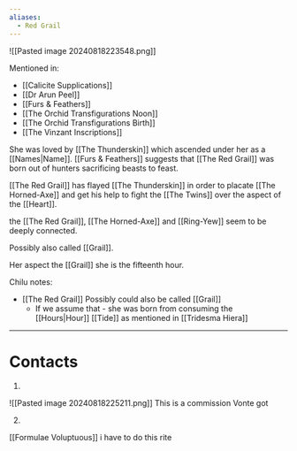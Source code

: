 ```yaml
---
aliases:
  - Red Grail
---
```

![[Pasted image 20240818223548.png]]

Mentioned in:
- [[Calicite Supplications]]
- [[Dr Arun Peel]]
- [[Furs & Feathers]]
- [[The Orchid Transfigurations Noon]]
- [[The Orchid Transfigurations Birth]]
- [[The Vinzant Inscriptions]]

She was loved by [[The Thunderskin]] which ascended under her as a [[Names|Name]].
[[Furs & Feathers]] suggests that [[The Red Grail]] was born out of hunters sacrificing beasts to feast.

[[The Red Grail]] has flayed [[The Thunderskin]] in order to placate [[The Horned-Axe]] and get his help to fight the [[The Twins]] over the aspect of the [[Heart]].

the [[The Red Grail]], [[The Horned-Axe]] and [[Ring-Yew]] seem to be deeply connected.

Possibly also called [[Grail]].

Her aspect the [[Grail]] she is the fifteenth hour.

Chilu notes:
- [[The Red Grail]] Possibly could also be called [[Grail]]
	- If we assume that - she was born from consuming the [[Hours|Hour]] [[Tide]] as mentioned in [[Tridesma Hiera]]

___

# Contacts

1.
![[Pasted image 20240818225211.png]]
This is a commission Vonte got

2.
[[Formulae Voluptuous]]
i have to do this rite